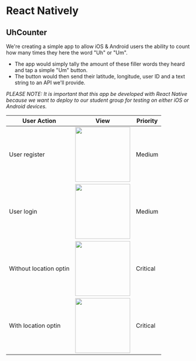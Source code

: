 # React Natively

## UhCounter

We're creating a simple app to allow iOS &amp; Android users the ability to count how many times they here the word "Uh" or "Um".
* The app would simply tally the amount of these filler words they heard and tap a simple "Um" button.
* The button would then send their latitude, longitude, user ID and a text string to an API we'll provide.

_PLEASE NOTE: It is important that this app be developed with React Native because we want to deploy to our student group for testing on either iOS or Android devices._

|User Action|View|Priority|
|-|-|-|
|User register|<img src="https://github.com/reactnatively/react-uhcounter/blob/master/uhcounter-register.png" width="150">|Medium|
|User login|<img src="https://github.com/reactnatively/react-uhcounter/blob/master/uhcounter-login.png" width="150">|Medium|
|Without location optin|<img src="https://github.com/reactnatively/react-uhcounter/blob/master/uhcounter-home-withoutlocationoptin.png" width="150">|Critical|
|With location optin|<img src="https://github.com/reactnatively/react-uhcounter/blob/master/uhcounter-home-withlocationoptin.png" width="150">|Critical|
